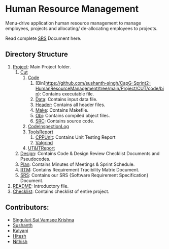 # Human Resource Management
Menu-drive application human resource management to manage employees, projects and allocating/ de-allocating employees to projects.

Read complete [SRS](https://github.com/sushanth-singh/CapG-Sprint2-HumanResourceManagement/tree/main/Project/SRS) Document here.

## Directory Structure
1. [Project](https://github.com/sushanth-singh/CapG-Sprint2-HumanResourceManagement/tree/main/Project): Main Project folder.
   1. [Cut](https://github.com/sushanth-singh/CapG-Sprint2-HumanResourceManagement/tree/main/Project/CUT)
      1. [Code](https://github.com/sushanth-singh/CapG-Sprint2-HumanResourceManagement/tree/main/Project/CUT/code)
         1. [Bin]https://github.com/sushanth-singh/CapG-Sprint2-HumanResourceManagement/tree/main/Project/CUT/code/bin): Contains executable file.
         2. [Data](https://github.com/sushanth-singh/CapG-Sprint2-HumanResourceManagement/tree/main/Project/CUT/code/data): Contains input data file.   
         3. [Header](https://github.com/sushanth-singh/CapG-Sprint2-HumanResourceManagement/tree/main/Project/CUT/code/header): Contains all header files.
         4. [Make](https://github.com/sushanth-singh/CapG-Sprint2-HumanResourceManagement/tree/main/Project/CUT/code/make): Contains Makefile.
         5. [Obj](https://github.com/sushanth-singh/CapG-Sprint2-HumanResourceManagement/tree/main/Project/CUT/code/obj): Contains compiled object files.
         6. [SRC](https://github.com/sushanth-singh/CapG-Sprint2-HumanResourceManagement/tree/main/Project/CUT/code/src): Contains source code.
      2. [CodeInspectionLog](https://github.com/sushanth-singh/CapG-Sprint2-HumanResourceManagement/tree/main/Project/CUT/CodeInspectionLog)
      3. [ToolsReport](https://github.com/sushanth-singh/CapG-Sprint2-HumanResourceManagement/tree/main/Project/CUT/ToolsReport)
         1. [CPPUnit](https://github.com/sushanth-singh/CapG-Sprint2-HumanResourceManagement/tree/main/Project/CUT/ToolsReport/CPPUnit): Contains Unit Testing Report
         2. [Valgrind](https://github.com/sushanth-singh/CapG-Sprint2-HumanResourceManagement/tree/main/Project/CUT/ToolsReport/Valgrind)
      4. [UT&ITReport](https://github.com/sushanth-singh/CapG-Sprint2-HumanResourceManagement/tree/main/Project/CUT/UT%20IT%20test%20report)
   2. [Design](https://github.com/sushanth-singh/CapG-Sprint2-HumanResourceManagement/tree/main/Project/DESIGN): Contains Code & Design Review Checklist Documents and Pseudocodes.
   3. [Plan](https://github.com/sushanth-singh/CapG-Sprint2-HumanResourceManagement/tree/main/Project/Plan): Contains Minutes of Meetings & Sprint Schedule.
   4. [RTM](https://github.com/sushanth-singh/CapG-Sprint2-HumanResourceManagement/tree/main/Project/RTM): Contains Requirement Tracibility Matrix Document.
   5. [SRS](https://github.com/sushanth-singh/CapG-Sprint2-HumanResourceManagement/tree/main/Project/SRS): Contains our SRS {Software Requirement Specification} Document.
2. [README](README.md): Introductory file.
3. [Checklist](checklist.md): Contains checklist of entire project.


## Contributors:
- [Singuluri Sai Vamsee Krishna](https://github.com/ssvk053)
- [Sushanth](https://github.com/sushanth-singh)
- [Kalyani](https://github.com/kalyani22-max)
- [Hitesh](https://github.com/HiteshSonawane)
- [Nithish](https://github.com/mygitnithish)



